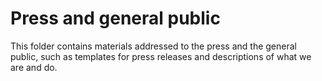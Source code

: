 # Press and general public

This folder contains materials addressed to the press and the general public,
such as templates for press releases and descriptions of what we are and do.
